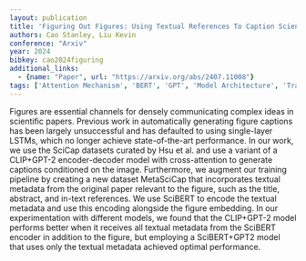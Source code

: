 ```yaml
---
layout: publication
title: 'Figuring Out Figures: Using Textual References To Caption Scientific Figures'
authors: Cao Stanley, Liu Kevin
conference: "Arxiv"
year: 2024
bibkey: cao2024figuring
additional_links:
  - {name: "Paper", url: "https://arxiv.org/abs/2407.11008"}
tags: ['Attention Mechanism', 'BERT', 'GPT', 'Model Architecture', 'Training Techniques']
---
```

Figures are essential channels for densely communicating complex ideas in
scientific papers. Previous work in automatically generating figure captions
has been largely unsuccessful and has defaulted to using single-layer LSTMs,
which no longer achieve state-of-the-art performance. In our work, we use the
SciCap datasets curated by Hsu et al. and use a variant of a CLIP+GPT-2
encoder-decoder model with cross-attention to generate captions conditioned on
the image. Furthermore, we augment our training pipeline by creating a new
dataset MetaSciCap that incorporates textual metadata from the original paper
relevant to the figure, such as the title, abstract, and in-text references. We
use SciBERT to encode the textual metadata and use this encoding alongside the
figure embedding. In our experimentation with different models, we found that
the CLIP+GPT-2 model performs better when it receives all textual metadata from
the SciBERT encoder in addition to the figure, but employing a SciBERT+GPT2
model that uses only the textual metadata achieved optimal performance.
